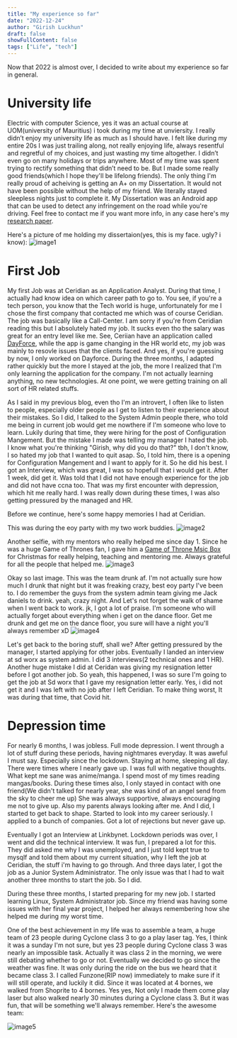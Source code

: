 ```yaml
---
title: "My experience so far"
date: "2022-12-24"
author: "Girish Luckhun"
draft: false   
showFullContent: false
tags: ["Life", "tech"]                                            
---
```


Now that 2022 is almost over, I decided to write about my experience so far in general. 


# University life
Electric with computer Science, yes it was an actual course at UOM(university of Mauritius) i took during my time at unviersity. I really didn’t enjoy my university life as much as I should have. I felt like during my entire 20s I was just trailing along, not really enjoying life, always resentful and regretful of my choices, and just wasting my time altogether. I didn’t even go on many holidays or trips anywhere. Most of my time was spent trying to rectify something that didn’t need to be. But I made some really good friends(which I hope they'll be lifelong friends). The only thing I'm really proud of acheiving is getting an A+ on my Dissertation. It would not have been possible without the help of my friend. We literally stayed sleepless nights just to complete it. My Dissertation was an Android app that can be used to detect any infringement on the road while you're driving. Feel free to contact me if you want more info, in any case here's my [research paper](https://link.springer.com/chapter/10.1007/978-3-030-90618-4_18).

Here's a picture of me holding my dissertaion(yes, this is my face. ugly? i know): 
![image1](./images/1.png)


# First Job

My first Job was at Ceridian as an Application Analyst. During that time, I actually had know idea on which career path to go to. You see, if you're a tech person, you know that the Tech world is huge, unfortunately for me I chose the first company that contacted me which was of course Ceridian. The job was basically like a Call-Center. I am sorry if you're from Ceridian reading this but I absolutely hated my job. It sucks even tho the salary was great for an entry level like me. See, Ceriian have an application called [DayForce](https://www.ceridian.com/products/dayforce), while the app is game changing in the HR world etc, my job was mainly to resovle issues that the clients faced. And yes, if you're guessing by now, I only worked on Dayforce. During the three months, I adapted rather quickly but the more I stayed at the job, the more I realized that I'm only learning the application for the company. I'm not actually learning anything, no new technologies. At one point, we were getting training on all sort of HR related stuffs. 

As I said in my previous blog, even tho I'm an introvert, I often like to listen to people, especially older people as I get to listen to their experience about their mistakes. So I did, I talked to the System Admin people there, who told me being in current job would get me nowthere if I'm someone who love to learn. Lukily during that time, they were hiring for the post of Configuration Mangement. But the mistake I made was telling my manager I hated the job. I know what you're thinking "Girish, why did you do that?" tbh, I don't know, I so hated my job that I wanted to quit asap. So, I told him, there is a opening for Configuration Mangement and I want to apply for it. So he did his best. I got an Interview, which was great, I was so hopefull that i would get it. After 1 week, did get it. Was told that I did not have enough experience for the job and did not have ccna too. That was my first encounter with depression, which hit me really hard. I was really down during these times, I was also getting pressured by the managed and HR. 

Before we continue, here's some happy memories I had at Ceridian.

This was during the eoy party with my two work buddies.
![image2](./images/2.png)

Another selfie, with my mentors who really helped me since day 1. Since he was a huge Game of Thrones fan, I gave him a [Game of Throne Msic Box](https://www.amazon.com/Thrones-Music-Musical-Carved-Wooden/dp/B07F3KNGG8) for Christmas for really helping, teaching and mentoring me. Always grateful for all the people that helped me.
![image3](./images/3.png)

Okay so last image. This was the team drunk af. I'm not actually sure how much I drunk that night but it was freaking crazy, best eoy party I've been to. I do remember the guys from the system admin team giving me Jack daniels to drink. yeah, crazy night. And Let's not forget the walk of shame when I went back to work. jk, I got a lot of praise. I'm someone who will actually forget about everything when i get on the dance floor. Get me drunk and get me on the dance floor, you sure will have a night you'll always remember xD
![image4](./images/4.png)

Let's get back to the boring stuff, shall we? After getting pressured by the manager, I started applying for other jobs. Eventually I landed an interview at sd worx as system admin. I did 3 interviews(2 technical ones and 1 HR). Another huge mistake I did at Ceridan was giving my resignation letter before I got another job. So yeah, this happened, I was so sure I'm going to get the job at Sd worx that I gave my resignation letter early. Yes, i did not get it and I was left with no job after I left Ceridian. To make thing worst, It was during that time, that Covid hit. 

# Depression time
For nearly 6 months, I was jobless. Full mode depression. I went through a lot of stuff during these periods, having nightmares everyday. It was aweful I must say. Especially since the lockdown. Staying at home, sleeping all day. There were times where I nearly gave up. I was full with negative thoughts. What kept me sane was anime/manga. I spend most of my times reading mangas/books. During these times also, I only stayed in contact with one friend(We didn't talked for nearly year, she was kind of an angel send from the sky to cheer me up) She was always supportive, always encouraging me not to give up. Also my parents always looking after me. And I did, I started to get back to shape. Started to look into my career seriously. I applied to a bunch of companies. Got a lot of rejections but never gave up. 

Eventually I got an Interview at Linkbynet. Lockdown periods was over, I went and did the technical interview. It was fun, I prepared a lot for this. They did asked me why I was unemployed, and I just told kept true to mysqlf and told them about my current situation, why I left the job at Ceridian, the stuff i'm having to go through. And three days later, I got the job as a Junior System Administrator. The only issue was that I had to wait another three months to start the job. So I did.

During these three months, I started preparing for my new job. I started learning Linux, System Administrator job. Since my friend was having some issues with her final year project, I helped her always remembering how she helped me during my worst time. 

One of the best achievement in my life was to assemble a team, a huge team of 23 people during Cyclone class 3 to go a play laser tag. Yes, I think it was a sunday I'm not sure, but yes 23 people during Cyclone class 3 was nearly an impossible task. Actually it was class 2 in the morning, we were still debating whether to go or not. Eventually we decided to go since the weather was fine. It was only during the ride on the bus we heard that it became class 3. I called Funzone(RIP now) immediately to make sure if it will still operate, and luckily it did. Since it was located at 4 bornes, we walked from Shoprite to 4 bornes. Yes yes, Not only I made them come play laser but also walked nearly 30 minutes during a Cyclone class 3. But it was fun, that will be something we'll always remember. Here's the awesome team:

![image5](./images/5.png)



